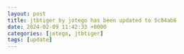 ```yaml
---
layout: post
title: jtbtiger by jotego has been updated to 5c84ab6
date: 2024-02-09 11:42:33 +0000
categories: [jotego, jtbtiger]
tags: [update]
---
```


